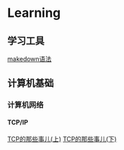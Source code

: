 # Learning
## 学习工具
[makedown语法](https://www.jianshu.com/p/191d1e21f7ed)

## 计算机基础
### 计算机网络
#### TCP/IP
[TCP的那些事儿(上)](https://coolshell.cn/articles/11564.html)
[TCP的那些事儿(下)](https://coolshell.cn/articles/11609.html)
